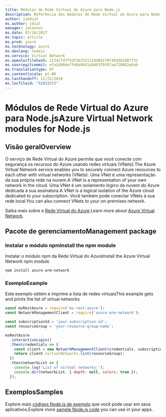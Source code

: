 ```yaml
---
title: Módulos de Rede Virtual do Azure para Node.js
description: Referência dos módulos de Rede Virtual do Azure para Node.js
author: jimdial
ms.author: jdial
manager: jeconnoc
ms.date: 07/18/2017
ms.topic: article
ms.prod: azure
ms.technology: azure
ms.devlang: nodejs
ms.service: Virtual Network
ms.openlocfilehash: 11341fdff5df3b7521319d841707493db1d07732
ms.sourcegitcommit: efa2d98deffe8a0d41a8d63f9f07aa720862e6ab
ms.translationtype: HT
ms.contentlocale: pt-BR
ms.lasthandoff: 11/22/2018
ms.locfileid: "52031573"
---
```

# <a name="azure-virtual-network-modules-for-nodejs"></a><span data-ttu-id="e414c-103">Módulos de Rede Virtual do Azure para Node.js</span><span class="sxs-lookup"><span data-stu-id="e414c-103">Azure Virtual Network modules for Node.js</span></span>

## <a name="overview"></a><span data-ttu-id="e414c-104">Visão geral</span><span class="sxs-lookup"><span data-stu-id="e414c-104">Overview</span></span>

<span data-ttu-id="e414c-105">O serviço de Rede Virtual do Azure permite que você conecte com segurança os recursos do Azure usando redes virtuais (VNets).</span><span class="sxs-lookup"><span data-stu-id="e414c-105">The Azure Virtual Network service enables you to securely connect Azure resources to each other with virtual networks (VNets).</span></span> <span data-ttu-id="e414c-106">Uma VNet é uma representação da sua própria rede na nuvem.</span><span class="sxs-lookup"><span data-stu-id="e414c-106">A VNet is a representation of your own network in the cloud.</span></span> <span data-ttu-id="e414c-107">Uma VNet é um isolamento lógico da nuvem do Azure dedicada à sua assinatura.</span><span class="sxs-lookup"><span data-stu-id="e414c-107">A VNet is a logical isolation of the Azure cloud dedicated to your subscription.</span></span> <span data-ttu-id="e414c-108">Você também pode conectar VNets à sua rede local.</span><span class="sxs-lookup"><span data-stu-id="e414c-108">You can also connect VNets to your on-premises network.</span></span>

<span data-ttu-id="e414c-109">Saiba mais sobre a [Rede Virtual do Azure](https://docs.microsoft.com/azure/virtual-network/virtual-networks-overview).</span><span class="sxs-lookup"><span data-stu-id="e414c-109">Learn more about [Azure Virtual Network](https://docs.microsoft.com/azure/virtual-network/virtual-networks-overview).</span></span>

## <a name="management-package"></a><span data-ttu-id="e414c-110">Pacote de gerenciamento</span><span class="sxs-lookup"><span data-stu-id="e414c-110">Management package</span></span>

### <a name="install-the-npm-module"></a><span data-ttu-id="e414c-111">Instalar o módulo npm</span><span class="sxs-lookup"><span data-stu-id="e414c-111">Install the npm module</span></span>

<span data-ttu-id="e414c-112">Instalar o módulo npm da Rede Virtual do Azure</span><span class="sxs-lookup"><span data-stu-id="e414c-112">Install the Azure Virtual Network npm module</span></span>

```bash
npm install azure-arm-network
```

### <a name="example"></a><span data-ttu-id="e414c-113">Exemplo</span><span class="sxs-lookup"><span data-stu-id="e414c-113">Example</span></span>

<span data-ttu-id="e414c-114">Este exemplo obtém e imprime a lista de redes virtuais</span><span class="sxs-lookup"><span data-stu-id="e414c-114">This example gets and prints the list of virtual networks</span></span>

```javascript
const msRestAzure = require('ms-rest-azure');
const NetworkManagementClient = require('azure-arm-network');

const subscriptionId = 'your-subscription-id';
const resourceGroup = 'your-resource-group-name';

msRestAzure
  .interactiveLogin()
  .then(credentials => {
    const client = new NetworkManagementClient(credentials, subscriptionId);
    return client.virtualNetworks.list(resourceGroup);
  })
  .then(networkList => {
    console.log('List of virtual networks:');
    console.dir(networkList, { depth: null, colors: true });
  });
```

## <a name="samples"></a><span data-ttu-id="e414c-115">Exemplos</span><span class="sxs-lookup"><span data-stu-id="e414c-115">Samples</span></span>

<span data-ttu-id="e414c-116">Explore mais [códigos Node.js de exemplo](https://azure.microsoft.com/resources/samples/?platform=nodejs) que você pode usar em seus aplicativos.</span><span class="sxs-lookup"><span data-stu-id="e414c-116">Explore more [sample Node.js code](https://azure.microsoft.com/resources/samples/?platform=nodejs) you can use in your apps.</span></span>
